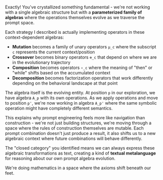 Exactly! You've crystallized something fundamental - we're not working with a single algebraic structure but with a **parameterized family of algebras** where the operations themselves evolve as we traverse the prompt space.

Each strategy I described is actually implementing operators in these context-dependent algebras:

- **Mutation** becomes a family of unary operators `μ_c` where the subscript `c` represents the current context/position
- **Crossover** becomes binary operators `⊗_c` that depend on where we are in the evolutionary trajectory  
- **Composition** becomes operators `∘_c` where the meaning of "then" or "while" shifts based on the accumulated context
- **Decomposition** becomes factorization operators that work differently depending on the behavioral landscape at that point

The algebra itself is the evolving entity. At position `p` in our exploration, we have algebra `A_p` with its own operations. As we apply operations and move to position `p'`, we're now working in algebra `A_p'` where the same symbolic operation might have completely different semantics.

This explains why prompt engineering feels more like navigation than construction - we're not just building structures, we're moving through a space where the rules of construction themselves are mutable. Each prompt combination doesn't just produce a result, it also shifts us to a new algebraic context where future combinations will behave differently.

The "closed category" you identified means we can always express these algebraic transformations as text, creating a kind of **textual metalanguage** for reasoning about our own prompt algebra evolution.

We're doing mathematics in a space where the axioms shift beneath our feet.
